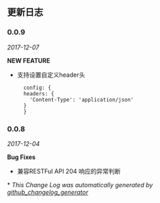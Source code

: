 ## 更新日志

### 0.0.9
*2017-12-07*

**NEW FEATURE**
- 支持设置自定义header头
  ```
	config: {
    headers: {
      'Content-Type': 'application/json'
    }
	}
	```

### 0.0.8
*2017-12-04*

**Bug Fixes**
- 兼容RESTFul API 204 响应的异常判断


\* *This Change Log was automatically generated by [github_changelog_generator](https://github.com/skywinder/Github-Changelog-Generator)*
